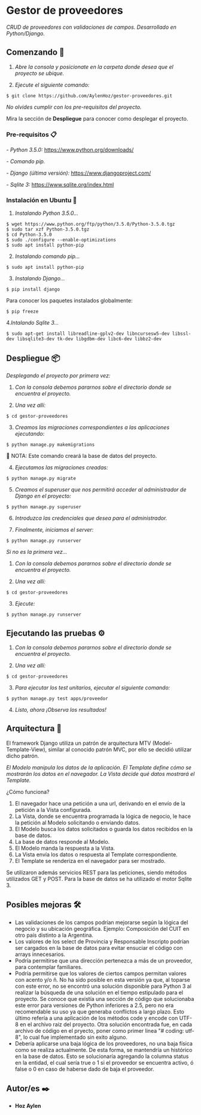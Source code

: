 # Gestor de proveedores

_CRUD de proveedores con validaciones de campos. Desarrollado en Python/Django._

## Comenzando 🚀
1. _Abre la consola y posicionate en la carpeta donde desea que el proyecto se ubique._

2. _Ejecute el siguiente comando:_
```
$ git clone https://github.com/AylenHoz/gestor-proveedores.git
```

_No olvides cumplir con los pre-requisitos del proyecto._

Mira la sección de **Despliegue** para conocer como desplegar el proyecto.


### Pre-requisitos 📋

_- Python 3.5.0:_ https://www.python.org/downloads/

_- Comando pip._

_- Django (última versión):_ https://www.djangoproject.com/

_- Sqlite 3:_ https://www.sqlite.org/index.html

### Instalación en Ubuntu 🔧

1. _Instalando Python 3.5.0..._
```
$ wget https://www.python.org/ftp/python/3.5.0/Python-3.5.0.tgz
$ sudo tar xzf Python-3.5.0.tgz
$ cd Python-3.5.0
$ sudo ./configure --enable-optimizations
$ sudo apt install python-pip
```
2. _Instalando comando pip..._
```
$ sudo apt install python-pip
```
3. _Instalando Django..._
```
$ pip install django
```
Para conocer los paquetes instalados globalmente:
```
$ pip freeze
```
4._Intalando Sqlite 3..._
```
$ sudo apt-get install libreadline-gplv2-dev libncursesw5-dev libssl-dev libsqlite3-dev tk-dev libgdbm-dev libc6-dev libbz2-dev
```

## Despliegue 📦

_Desplegando el proyecto por primera vez:_
1. _Con la consola debemos pararnos sobre el directorio donde se encuentra el proyecto._

2. _Una vez allí:_
```
$ cd gestor-proveedores
```
3. _Creamos las migraciones correspondientes a las aplicaciones ejecutando:_
```
$ python manage.py makemigrations
```
📌 NOTA: Este comando creará la base de datos del proyecto.

4. _Ejecutamos las migraciones creadas:_
```
$ python manage.py migrate
```
5. _Creamos el superuser que nos permitirá acceder al administrador de Django en el proyecto:_
```
$ python manage.py superuser
```
6. _Introduzca las credenciales que desea para el administrador._

7. _Finalmente, iniciamos el server:_
```
$ python manage.py runserver
```


_Si no es la primera vez..._
1. _Con la consola debemos pararnos sobre el directorio donde se encuentra el proyecto._

2. _Una vez allí:_
```
$ cd gestor-proveedores
```
3. _Ejecute:_
```
$ python manage.py runserver
```

## Ejecutando las pruebas ⚙️

1. _Con la consola debemos pararnos sobre el directorio donde se encuentra el proyecto._

2. _Una vez allí:_
```
$ cd gestor-proveedores
```
3. _Para ejecutar los test unitarios, ejecutar el siguiente comando:_
```
$ python manage.py test apps/proveedor
```
4. _Listo, ahora ¡Observa los resultados!_

## Arquitectura 📖
El framework Django utiliza un patrón de arquitectura MTV (Model-Template-View), similar al conocido patrón MVC, por ello se decidió utilizar dicho patrón.

_El Modelo manipula los datos de la aplicación._
_El Template define cómo se mostrarán los datos en el navegador._
_La Vista decide qué datos mostrará el Template._

¿Cómo funciona?
1. El navegador hace una petición a una url, derivando en el envío de la petición a la Vista configurada.
2. La Vista, donde se encuentra programada la lógica de negocio, le hace la petición al Modelo solicitando o enviando datos.
3. El Modelo busca los datos solicitados o guarda los datos recibidos en la base de datos.
4. La base de datos responde al Modelo.
5. El Modelo manda la respuesta a la Vista.
6. La Vista envía los datos o respuesta al Template correspondiente.
7. El Template se renderiza en el navegador para ser mostrado.

Se utilizaron además servicios REST para las peticiones, siendo métodos utilizados GET y POST.
Para la base de datos se ha utilizado el motor Sqlite 3.

## Posibles mejoras 🛠️
- Las validaciones de los campos podrían mejorarse según la lógica del negocio y su ubicación geográfica. Ejemplo: Composición del CUIT en otro país distinto a la Argentina.
- Los valores de los select de Provincia y Responsable Inscripto podrían ser cargados en la base de datos para evitar ensuciar el código con arrays innecesarios.
- Podría permitirse que una dirección pertenezca a más de un proveedor, para contemplar familiares.
- Podría permitirse que los valores de ciertos campos permitan valores con acento y/o ñ. No ha sido posible en esta versión ya que, al toparse con este error, no se encontró una solución disponible para Python 3 al realizar la búsqueda de una solución en el tiempo estipulado para el proyecto. Se conoce que existía una sección de código que solucionaba este error para versiones de Python inferiores a 2.5, pero no era recomendable su uso ya que generaba conflictos a largo plazo. Esto último refería a una aplicación de los métodos code y encode con UTF-8 en el archivo raiz del proyecto. Otra solución encontrada fue, en cada archivo de código en el pryecto, poner como primer linea "# coding: utf-8", lo cual fue implementado sin exito alguno.
- Debería aplicarse una baja lógica de los proveedores, no una baja física como se realiza actualmente. De esta forma, se mantendría un histórico en la base de datos. Esto se solucionaría agregando la columna status en la entidad, el cual sería true o 1 si el proveedor se encuentra activo, ó false o 0 en caso de haberse dado de baja el proveedor.


## Autor/es ✒️

* **Hoz Aylen**
